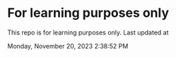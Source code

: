 # For learning purposes only
This repo is for learning purposes only.
Last updated at

Monday, November 20, 2023 2:38:52 PM

